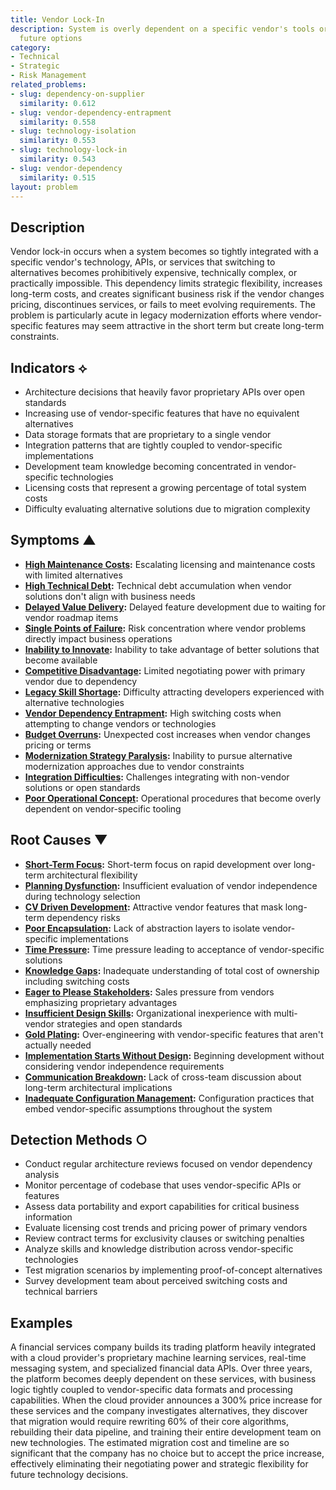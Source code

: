 ```yaml
---
title: Vendor Lock-In
description: System is overly dependent on a specific vendor's tools or APIs, limiting
  future options
category:
- Technical
- Strategic
- Risk Management
related_problems:
- slug: dependency-on-supplier
  similarity: 0.612
- slug: vendor-dependency-entrapment
  similarity: 0.558
- slug: technology-isolation
  similarity: 0.553
- slug: technology-lock-in
  similarity: 0.543
- slug: vendor-dependency
  similarity: 0.515
layout: problem
---
```


## Description

Vendor lock-in occurs when a system becomes so tightly integrated with a specific vendor's technology, APIs, or services that switching to alternatives becomes prohibitively expensive, technically complex, or practically impossible. This dependency limits strategic flexibility, increases long-term costs, and creates significant business risk if the vendor changes pricing, discontinues services, or fails to meet evolving requirements. The problem is particularly acute in legacy modernization efforts where vendor-specific features may seem attractive in the short term but create long-term constraints.

## Indicators ⟡

- Architecture decisions that heavily favor proprietary APIs over open standards
- Increasing use of vendor-specific features that have no equivalent alternatives
- Data storage formats that are proprietary to a single vendor
- Integration patterns that are tightly coupled to vendor-specific implementations
- Development team knowledge becoming concentrated in vendor-specific technologies
- Licensing costs that represent a growing percentage of total system costs
- Difficulty evaluating alternative solutions due to migration complexity

## Symptoms ▲

- **[High Maintenance Costs](high-maintenance-costs.md):** Escalating licensing and maintenance costs with limited alternatives
- **[High Technical Debt](high-technical-debt.md):** Technical debt accumulation when vendor solutions don't align with business needs
- **[Delayed Value Delivery](delayed-value-delivery.md):** Delayed feature development due to waiting for vendor roadmap items
- **[Single Points of Failure](single-points-of-failure.md):** Risk concentration where vendor problems directly impact business operations
- **[Inability to Innovate](inability-to-innovate.md):** Inability to take advantage of better solutions that become available
- **[Competitive Disadvantage](competitive-disadvantage.md):** Limited negotiating power with primary vendor due to dependency
- **[Legacy Skill Shortage](legacy-skill-shortage.md):** Difficulty attracting developers experienced with alternative technologies
- **[Vendor Dependency Entrapment](vendor-dependency-entrapment.md):** High switching costs when attempting to change vendors or technologies
- **[Budget Overruns](budget-overruns.md):** Unexpected cost increases when vendor changes pricing or terms
- **[Modernization Strategy Paralysis](modernization-strategy-paralysis.md):** Inability to pursue alternative modernization approaches due to vendor constraints
- **[Integration Difficulties](integration-difficulties.md):** Challenges integrating with non-vendor solutions or open standards
- **[Poor Operational Concept](poor-operational-concept.md):** Operational procedures that become overly dependent on vendor-specific tooling

## Root Causes ▼

- **[Short-Term Focus](short-term-focus.md):** Short-term focus on rapid development over long-term architectural flexibility
- **[Planning Dysfunction](planning-dysfunction.md):** Insufficient evaluation of vendor independence during technology selection
- **[CV Driven Development](cv-driven-development.md):** Attractive vendor features that mask long-term dependency risks
- **[Poor Encapsulation](poor-encapsulation.md):** Lack of abstraction layers to isolate vendor-specific implementations
- **[Time Pressure](time-pressure.md):** Time pressure leading to acceptance of vendor-specific solutions
- **[Knowledge Gaps](knowledge-gaps.md):** Inadequate understanding of total cost of ownership including switching costs
- **[Eager to Please Stakeholders](eager-to-please-stakeholders.md):** Sales pressure from vendors emphasizing proprietary advantages
- **[Insufficient Design Skills](insufficient-design-skills.md):** Organizational inexperience with multi-vendor strategies and open standards
- **[Gold Plating](gold-plating.md):** Over-engineering with vendor-specific features that aren't actually needed
- **[Implementation Starts Without Design](implementation-starts-without-design.md):** Beginning development without considering vendor independence requirements
- **[Communication Breakdown](communication-breakdown.md):** Lack of cross-team discussion about long-term architectural implications
- **[Inadequate Configuration Management](inadequate-configuration-management.md):** Configuration practices that embed vendor-specific assumptions throughout the system

## Detection Methods ○

- Conduct regular architecture reviews focused on vendor dependency analysis
- Monitor percentage of codebase that uses vendor-specific APIs or features
- Assess data portability and export capabilities for critical business information
- Evaluate licensing cost trends and pricing power of primary vendors
- Review contract terms for exclusivity clauses or switching penalties
- Analyze skills and knowledge distribution across vendor-specific technologies
- Test migration scenarios by implementing proof-of-concept alternatives
- Survey development team about perceived switching costs and technical barriers

## Examples

A financial services company builds its trading platform heavily integrated with a cloud provider's proprietary machine learning services, real-time messaging system, and specialized financial data APIs. Over three years, the platform becomes deeply dependent on these services, with business logic tightly coupled to vendor-specific data formats and processing capabilities. When the cloud provider announces a 300% price increase for these services and the company investigates alternatives, they discover that migration would require rewriting 60% of their core algorithms, rebuilding their data pipeline, and training their entire development team on new technologies. The estimated migration cost and timeline are so significant that the company has no choice but to accept the price increase, effectively eliminating their negotiating power and strategic flexibility for future technology decisions.